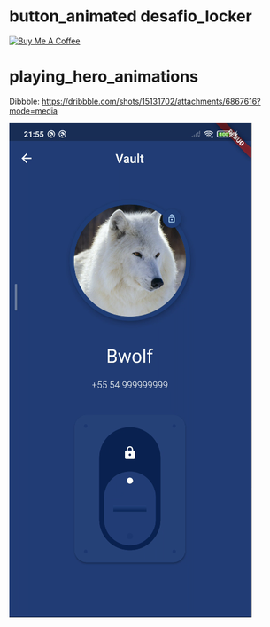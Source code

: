 # button_animated desafio_locker

[![Buy Me A Coffee](https://img.shields.io/badge/Donate-Buy%20Me%20A%20Coffee-yellow.svg)](https://www.buymeacoffee.com/bwolf)

# playing_hero_animations

Dibbble:
https://dribbble.com/shots/15131702/attachments/6867616?mode=media

<img src="https://github.com/Bwolfs2/desafio_locker/blob/master/print.PNG" >
